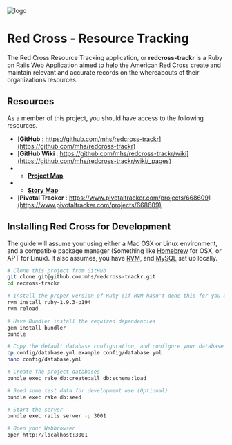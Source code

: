 
![logo](https://github.com/mhs/redcross-trackr/wiki/images/redcross-logo.png)

Red Cross - Resource Tracking
===================================

The Red Cross Resource Tracking application, or **redcross-trackr** is a Ruby on Rails Web Application aimed to help the American Red Cross create and maintain relevant and accurate records on the whereabouts of their organizations resources.

Resources
------------------------------------
As a member of this project, you should have access to the following resources.

+ [**GitHub** : https://github.com/mhs/redcross-trackr](https://github.com/mhs/redcross-trackr)
+ [**GitHub Wiki** : https://github.com/mhs/redcross-trackr/wiki](https://github.com/mhs/redcross-trackr/wiki/_pages)
+ + [**Project Map**](https://github.com/mhs/redcross-trackr/wiki/Project-Map)
+ + [**Story Map**](https://github.com/mhs/redcross-trackr/wiki/Story-Map)
+ [**Pivotal Tracker** : https://www.pivotaltracker.com/projects/668609](https://www.pivotaltracker.com/projects/668609)



Installing Red Cross for Development
-----------------------------------
The guide will assume your using either a Mac OSX or Linux environment, and a compatible package manager (Something like [Homebrew](http://mxcl.github.com/homebrew/) for OSX, or APT for Linux). It also assumes, you have [RVM](https://rvm.io/rvm/install/), and [MySQL](http://dev.mysql.com/doc/refman/5.5/en//installing.html) set up locally.

```bash
# Clone this project from GitHub
git clone git@github.com:mhs/redcross-trackr.git
cd recross-trackr

# Install the proper version of Ruby (if RVM hasn't done this for you already)
rvm install ruby-1.9.3-p194
rvm reload

# Have Bundler install the required dependencies
gem install bundler
bundle

# Copy the default database configuration, and configure your database access (if needed)
cp config/database.yml.example config/database.yml
nano config/database.yml

# Create the project databases
bundle exec rake db:create:all db:schema:load

# Seed some test data for development use (Optional)
bundle exec rake db:seed

# Start the server
bundle exec rails server -p 3001

# Open your Webbrowser
open http://localhost:3001
```




